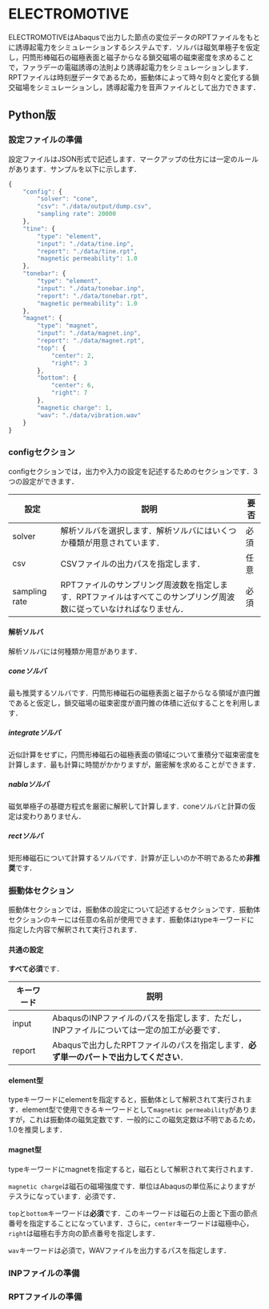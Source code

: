 # ELECTROMOTIVE

ELECTROMOTIVEはAbaqusで出力した節点の変位データのRPTファイルをもとに誘導起電力をシミュレーションするシステムです．ソルバは磁気単極子を仮定し，円筒形棒磁石の磁極表面と磁子からなる鎖交磁場の磁束密度を求めることで，ファラデーの電磁誘導の法則より誘導起電力をシミュレーションします．RPTファイルは時刻歴データであるため，振動体によって時々刻々と変化する鎖交磁場をシミュレーションし，誘導起電力を音声ファイルとして出力できます．

## Python版

### 設定ファイルの準備

設定ファイルはJSON形式で記述します．マークアップの仕方には一定のルールがあります．サンプルを以下に示します．

```js
{
    "config": {
        "solver": "cone",
        "csv": "./data/output/dump.csv",
        "sampling rate": 20000
    },
    "tine": {
        "type": "element",
        "input": "./data/tine.inp",
        "report": "./data/tine.rpt",
        "magnetic permeability": 1.0
    },
    "tonebar": {
        "type": "element",
        "input": "./data/tonebar.inp",
        "report": "./data/tonebar.rpt",
        "magnetic permeability": 1.0
    },
    "magnet": {
        "type": "magnet",
        "input": "./data/magnet.inp",
        "report": "./data/magnet.rpt",
        "top": {
            "center": 2,
            "right": 3
        },
        "bottom": {
            "center": 6,
            "right": 7
        },
        "magnetic charge": 1,
        "wav": "./data/vibration.wav"
    }
}
```

### configセクション

configセクションでは，出力や入力の設定を記述するためのセクションです．3つの設定ができます．

| 設定          | 説明                                                         | 要否 |
| ------------- | ------------------------------------------------------------ | ---- |
| solver        | 解析ソルバを選択します．解析ソルバにはいくつか種類が用意されています． | 必須 |
| csv           | CSVファイルの出力パスを指定します．                          | 任意 |
| sampling rate | RPTファイルのサンプリング周波数を指定します．RPTファイルはすべてこのサンプリング周波数に従っていなければなりません． | 必須 |

#### 解析ソルバ

解析ソルバには何種類か用意があります．

##### coneソルバ

最も推奨するソルバです．円筒形棒磁石の磁極表面と磁子からなる領域が直円錐であると仮定し，鎖交磁場の磁束密度が直円錐の体積に近似することを利用します．

##### integrateソルバ

近似計算をせずに，円筒形棒磁石の磁極表面の領域について重積分で磁束密度を計算します．最も計算に時間がかかりますが，厳密解を求めることができます．

##### nablaソルバ

磁気単極子の基礎方程式を厳密に解釈して計算します．coneソルバと計算の仮定は変わりありません．

##### rectソルバ

矩形棒磁石について計算するソルバです．計算が正しいのか不明であるため**非推奨**です．

### 振動体セクション

振動体セクションでは，振動体の設定について記述するセクションです．振動体セクションのキーには任意の名前が使用できます．振動体はtypeキーワードに指定した内容で解釈されて実行されます．

#### 共通の設定

**すべて必須**です．

| キーワード | 説明                                                         |
| ---------- | ------------------------------------------------------------ |
| input      | AbaqusのINPファイルのパスを指定します．ただし，INPファイルについては一定の加工が必要です． |
| report     | Abaqusで出力したRPTファイルのパスを指定します．**必ず単一のパートで出力してください**． |

#### element型

typeキーワードにelementを指定すると，振動体として解釈されて実行されます．element型で使用できるキーワードとして`magnetic permeability`がありますが，これは振動体の磁気定数です．一般的にこの磁気定数は不明であるため，1.0を推奨します．

#### magnet型

typeキーワードにmagnetを指定すると，磁石として解釈されて実行されます．

`magnetic charge`は磁石の磁場強度です．単位はAbaqusの単位系によりますがテスラになっています．必須です．

`top`と`bottom`キーワードは**必須**です．このキーワードは磁石の上面と下面の節点番号を指定することになっています．さらに，`center`キーワードは磁極中心，`right`は磁極右手方向の節点番号を指定します．

`wav`キーワードは必須で，WAVファイルを出力するパスを指定します．

### INPファイルの準備

### RPTファイルの準備

